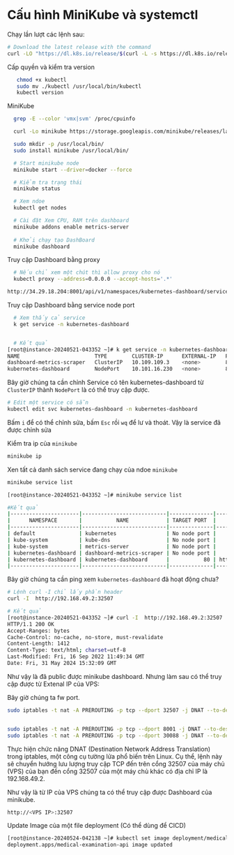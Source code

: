 # Cấu hình MiniKube và systemctl

Chạy lần lượt các lệnh sau:

```bash
# Download the latest release with the command
curl -LO "https://dl.k8s.io/release/$(curl -L -s https://dl.k8s.io/release/stable.txt)/bin/linux/amd64/kubectl"
```

Cấp quyền và kiểm tra version

```bash
   chmod +x kubectl
   sudo mv ./kubectl /usr/local/bin/kubectl
   kubectl version
```


MiniKube
```bash
  grep -E --color 'vmx|svm' /proc/cpuinfo

  curl -Lo minikube https://storage.googleapis.com/minikube/releases/latest/minikube-linux-amd64   && chmod +x minikube

  sudo mkdir -p /usr/local/bin/
  sudo install minikube /usr/local/bin/

  # Start minikube node
  minikube start --driver=docker --force

  # Kiểm tra trạng thái
  minikube status

  # Xem ndoe
  kubectl get nodes

  # Cài đặt Xem CPU, RAM trên dashboard
  minikube addons enable metrics-server
   
  # Khởi chạy tạo DashBoard
  minikube dashboard

```

Truy cập Dashboard bằng proxy
```bash
  # Nếu chỉ xem một chút thì allow proxy cho nó
  kubectl proxy --address=0.0.0.0 --accept-hosts='.*'

http://34.29.18.204:8001/api/v1/namespaces/kubernetes-dashboard/services/http:kubernetes-dashboard:/proxy/#/about?namespace=default

```

Truy cập Dashboard bằng service node port
```bash
  # Xem thấy cả service
  k get service -n kubernetes-dashboard


  # Kết quả
[root@instance-20240521-043352 ~]# k get service -n kubernetes-dashboard
NAME                        TYPE        CLUSTER-IP      EXTERNAL-IP   PORT(S)        AGE
dashboard-metrics-scraper   ClusterIP   10.109.109.3    <none>        8000/TCP       12m
kubernetes-dashboard        NodePort    10.101.16.230   <none>        80:32507/TCP   12m
```

Bây giờ chúng ta cần chỉnh Service có tên kubernetes-dashboard từ `ClusterIP` thành `NodePort` là có thể truy cập được.

```bash
# Edit một service có sẵn
kubectl edit svc kubernetes-dashboard -n kubernetes-dashboard
```
  Bấm `i` để có thể chỉnh sửa, bấm `Esc` rồi `wq` để lư và thoát. Vậy là service đã được chỉnh sửa

Kiểm tra ip của `minikube`
```bash
minikube ip
```

Xen tất cả danh sách service đang chạy của ndoe `minikube`
```bash
minikube service list

[root@instance-20240521-043352 ~]# minikube service list

#Kết quả
|----------------------|---------------------------|--------------|---------------------------|
|      NAMESPACE       |           NAME            | TARGET PORT  |            URL            |
|----------------------|---------------------------|--------------|---------------------------|
| default              | kubernetes                | No node port |                           |
| kube-system          | kube-dns                  | No node port |                           |
| kube-system          | metrics-server            | No node port |                           |
| kubernetes-dashboard | dashboard-metrics-scraper | No node port |                           |
| kubernetes-dashboard | kubernetes-dashboard      |           80 | http://192.168.49.2:32507 |
|----------------------|---------------------------|--------------|---------------------------|
```

Bây giờ chúng ta cần ping xem `kubernetes-dashboard` đã hoạt động chưa?

```bash
# Lệnh curl -I chỉ lấy phần header
curl -I  http://192.168.49.2:32507

# Kết quả
[root@instance-20240521-043352 ~]# curl -I  http://192.168.49.2:32507
HTTP/1.1 200 OK
Accept-Ranges: bytes
Cache-Control: no-cache, no-store, must-revalidate
Content-Length: 1412
Content-Type: text/html; charset=utf-8
Last-Modified: Fri, 16 Sep 2022 11:49:34 GMT
Date: Fri, 31 May 2024 15:32:09 GMT

```

Như vậy là đã public được minikube dashboard. Nhưng làm sau có thể truy cập được từ Extenal IP của VPS:

Bây giờ chúng ta fw port.
```bash
sudo iptables -t nat -A PREROUTING -p tcp --dport 32507 -j DNAT --to-destination <Minikube IP>:32507


sudo iptables -t nat -A PREROUTING -p tcp --dport 8001 -j DNAT --to-destination 192.168.49.2:32603
sudo iptables -t nat -A PREROUTING -p tcp --dport 30088 -j DNAT --to-destination 192.168.49.2:30088
```

 Thực hiện chức năng DNAT (Destination Network Address Translation) trong iptables, một công cụ tường lửa phổ biến trên Linux. Cụ thể, lệnh này sẽ chuyển hướng lưu lượng truy cập TCP đến trên cổng 32507 của máy chủ (VPS) của bạn đến cổng 32507 của một máy chủ khác có địa chỉ IP là 192.168.49.2.


Như vậy là từ IP của VPS chúng ta có thể truy cập được Dashboard của minikube.

```bash
http://<VPS IP>:32507

```

Update Image của một file deployment (Có thể dùng để CICD)

```Bash
[root@instance-20240524-042138 ~]# kubectl set image deployment/medical-examination-api medical-examination-api=vanhungdev/bloghung:5f5edeea
deployment.apps/medical-examination-api image updated
```
